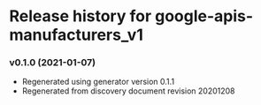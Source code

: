 # Release history for google-apis-manufacturers_v1

### v0.1.0 (2021-01-07)

* Regenerated using generator version 0.1.1
* Regenerated from discovery document revision 20201208

